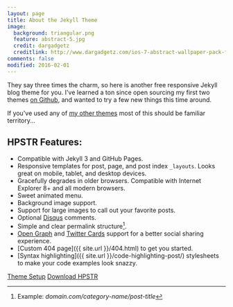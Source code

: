 ```yaml
---
layout: page
title: About the Jekyll Theme
image:
  background: triangular.png
  feature: abstract-5.jpg
  credit: dargadgetz
  creditlink: http://www.dargadgetz.com/ios-7-abstract-wallpaper-pack-for-iphone-5-and-ipod-touch-retina/
comments: false
modified: 2016-02-01
---
```


They say three times the charm, so here is another free responsive Jekyll blog theme for you. I've learned a ton since open sourcing my first two themes [on Github](http://github.com/mmistakes), and wanted to try a few new things this time around. 

If you've used any of [my other themes](http://mademistakes.com/work/jekyll-themes/) most of this should be familiar territory...

## HPSTR Features:

* Compatible with Jekyll 3 and GitHub Pages.
* Responsive templates for post, page, and post index `_layouts`. Looks great on mobile, tablet, and desktop devices.
* Gracefully degrades in older browsers. Compatible with Internet Explorer 8+ and all modern browsers.  
* Sweet animated menu.
* Background image support.
* Support for large images to call out your favorite posts.
* Optional [Disqus](http://disqus.com) comments.
* Simple and clear permalink structure[^1].
* [Open Graph](https://developers.facebook.com/docs/opengraph/) and [Twitter Cards](https://dev.twitter.com/docs/cards) support for a better social sharing experience.
* [Custom 404 page]({{ site.url }}/404.html) to get you started.
* [Syntax highlighting]({{ site.url }}/code-highlighting-post/) stylesheets to make your code examples look snazzy.

<div markdown="0"><a href="{{ site.url }}/theme-setup/" class="btn btn-info">Theme Setup</a> <a href="https://github.com/mmistakes/hpstr-jekyll-theme" class="btn btn-success">Download HPSTR</a></div>

[^1]: Example: *domain.com/category-name/post-title*